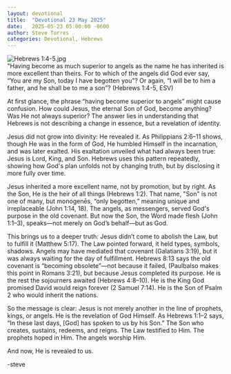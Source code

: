 ```yaml
---
layout: devotional
title:  "Devotional 23 May 2025"
date:   2025-05-23 05:00:00 -0600
author: Steve Torres
categories: Devotional, Hebrews
---
```

<img src="https://sitemedia.esteeb.com/file/esteebcomsitemedia/devotional_images/Hebrews/Heb-1_4-5.jpg?raw=true" alt="Hebrews 1:4-5.jpg" style="max-width: 100%; height: auto;">

<div class="scripture">
  "Having become as much superior to angels as the name he has inherited is more excellent than theirs. For to which of the angels did God ever say, “You are my Son, today I have begotten you”? Or again, “I will be to him a father, and he shall be to me a son”? (Hebrews 1:4-5, ESV)
</div>

At first glance, the phrase “having become superior to angels” might cause confusion. How could Jesus, the eternal Son of God, become anything? Was He not always superior? The answer lies in understanding that Hebrews is not describing a change in essence, but a revelation of identity.

Jesus did not grow into divinity: He revealed it. As Philippians 2:6–11 shows, though He was in the form of God, He humbled Himself in the incarnation, and was later exalted. His exaltation unveiled what had always been true: Jesus is Lord, King, and Son. Hebrews uses this pattern repeatedly, showing how God's plan unfolds not by changing truth, but by disclosing it more fully over time.

Jesus inherited a more excellent name, not by promotion, but by right. As the Son, He is the heir of all things (Hebrews 1:2). That name, "Son" is not one of many, but monogenēs, “only begotten,” meaning unique and irreplaceable (John 1:14, 18). The angels, as messengers, served God's purpose in the old covenant. But now the Son, the Word made flesh (John 1:1–3), speaks—not merely on God’s behalf—but as God.

This brings us to a deeper truth: Jesus didn’t come to abolish the Law, but to fulfill it (Matthew 5:17). The Law pointed forward, it held types, symbols, shadows. Angels may have mediated that covenant (Galatians 3:19), but it was always waiting for the day of fulfillment. Hebrews 8:13 says the old covenant is “becoming obsolete”—not because it failed, (Paulbalso makes this point in Romans 3:21), but because Jesus completed its purpose. He is the rest the sojourners awaited (Hebrews 4:8–10). He is the King God promised David would reign forever (2 Samuel 7:14). He is the Son of Psalm 2 who would inherit the nations.

So the message is clear: Jesus is not merely another in the line of prophets, kings, or angels. He is the revelation of God Himself. As Hebrews 1:1–2 says, “In these last days, [God] has spoken to us by his Son.” The Son who creates, sustains, redeems, and reigns. The Law testified to Him. The prophets hoped in Him. The angels worship Him.

And now, He is revealed to us.

-steve
